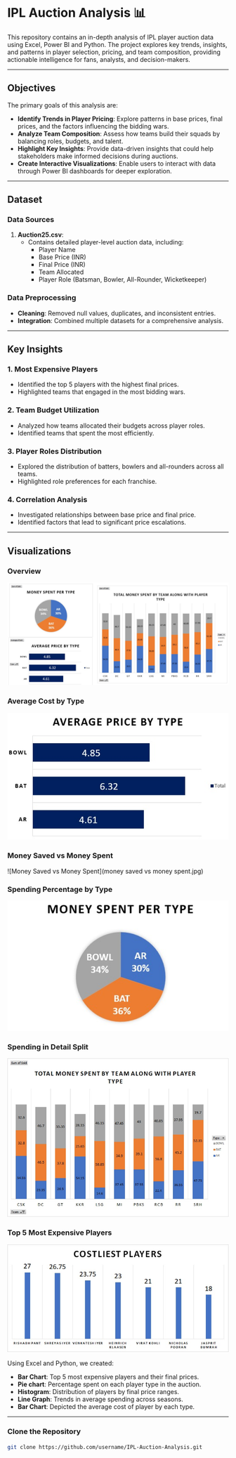 # IPL Auction Analysis 📊

This repository contains an in-depth analysis of IPL player auction data using Excel, Power BI and Python. The project explores key trends, insights, and patterns in player selection, pricing, and team composition, providing actionable intelligence for fans, analysts, and decision-makers.

---

## Objectives

The primary goals of this analysis are:

- **Identify Trends in Player Pricing**: Explore patterns in base prices, final prices, and the factors influencing the bidding wars.
- **Analyze Team Composition**: Assess how teams build their squads by balancing roles, budgets, and talent.
- **Highlight Key Insights**: Provide data-driven insights that could help stakeholders make informed decisions during auctions.
- **Create Interactive Visualizations**: Enable users to interact with data through Power BI dashboards for deeper exploration.

---

## Dataset

### Data Sources

1. **Auction25.csv**: 
   - Contains detailed player-level auction data, including:
     - Player Name
     - Base Price (INR)
     - Final Price (INR)
     - Team Allocated
     - Player Role (Batsman, Bowler, All-Rounder, Wicketkeeper)
    


### Data Preprocessing

- **Cleaning**: Removed null values, duplicates, and inconsistent entries.
- **Integration**: Combined multiple datasets for a comprehensive analysis.

---

## Key Insights

### 1. **Most Expensive Players**
- Identified the top 5 players with the highest final prices.
- Highlighted teams that engaged in the most bidding wars.

### 2. **Team Budget Utilization**
- Analyzed how teams allocated their budgets across player roles.
- Identified teams that spent the most efficiently.

### 3. **Player Roles Distribution**
- Explored the distribution of batters, bowlers and all-rounders across all teams.
- Highlighted role preferences for each franchise.

### 4. **Correlation Analysis**
- Investigated relationships between base price and final price.
- Identified factors that lead to significant price escalations.



---

## Visualizations
### Overview
![Overview](Overview.jpg)

### Average Cost by Type
![Average Cost by Type](average_cost_by_type.jpg)

### Money Saved vs Money Spent
![Money Saved vs Money Spent](money saved vs money spent.jpg)

### Spending Percentage by Type
![Spending Percentage by Type](spending_percentage_by_type.jpg)

### Spending in Detail Split
![Spending in Detail Split](spending_in_detail_split.jpg)

### Top 5 Most Expensive Players
![Top 5 Most Expensive Players](top_5_most_expensive.jpg)

Using Excel and Python, we created:

- **Bar Chart**: Top 5 most expensive players and their final prices.
- **Pie chart**: Percentage spent on each player type in the auction.
- **Histogram**: Distribution of players by final price ranges.
- **Line Graph**: Trends in average spending across seasons.
- **Bar Chart**: Depicted the average cost of player by each type.
  
---



### Clone the Repository
   ```bash
   git clone https://github.com/username/IPL-Auction-Analysis.git
